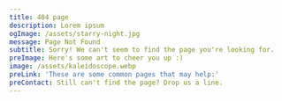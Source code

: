 ```yaml
---
title: 404 page
description: Lorem ipsum
ogImage: /assets/starry-night.jpg
message: Page Not Found
subtitle: Sorry! We can't seem to find the page you're looking for.
preImage: Here's some art to cheer you up :)
image: /assets/kaleidoscope.webp
preLink: 'These are some common pages that may help:'
preContact: Still can't find the page? Drop us a line.
---
```

